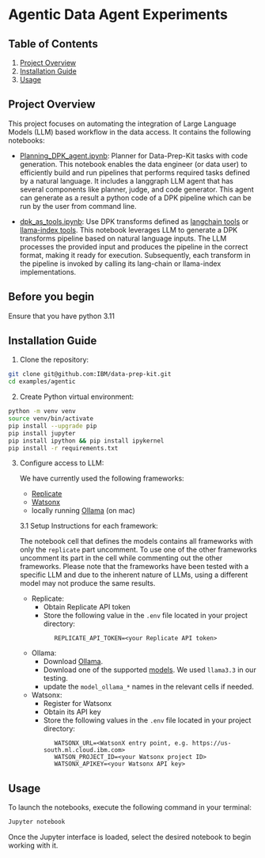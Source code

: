 # Agentic Data Agent Experiments

## Table of Contents
1. [Project Overview](#project-overview)
2. [Installation Guide](#installation-guide)
3. [Usage](#usage)


## Project Overview

This project focuses on automating the integration of Large Language Models (LLM) based workflow in the data access.
It contains the following notebooks:

- [Planning_DPK_agent.ipynb](Planning_DPK_agent.ipynb): Planner for Data-Prep-Kit tasks with code generation. This notebook enables the data engineer (or data user) to efficiently build and run pipelines that performs required tasks defined by a natural language. It includes a langgraph LLM agent that has several components like planner, judge, and code generator. This agent can generate as a result a python code of a DPK pipeline which can be run by the user from command line.

- [dpk_as_tools.ipynb](dpk_as_tools.ipynb): Use DPK transforms defined as [langchain tools](https://python.langchain.com/v0.1/docs/modules/tools/) or  [llama-index tools](https://docs.llamaindex.ai/en/stable/module_guides/deploying/agents/tools/). 
This notebook leverages LLM to generate a DPK transforms pipeline based on natural language inputs. 
The LLM processes the provided input and produces the pipeline in the correct format, making it ready for execution.
Subsequently, each transform in the pipeline is invoked by calling its lang-chain or llama-index implementations.


## Before you begin

Ensure that you have python 3.11

## Installation Guide

1. Clone the repository:
```bash
git clone git@github.com:IBM/data-prep-kit.git
cd examples/agentic
```

2. Create Python virtual environment:
```bash
python -m venv venv
source venv/bin/activate
pip install --upgrade pip
pip install jupyter
pip install ipython && pip install ipykernel
pip install -r requirements.txt
```

3. Configure access to LLM:

   We have currently used the following frameworks:
   - [Replicate](https://replicate.com/) 
   - [Watsonx](https://www.ibm.com/watsonx)
   - locally running [Ollama](https://ollama.com/) (on mac)

   3.1 Setup Instructions for each framework:

   The notebook cell that defines the models contains all frameworks with only the `replicate` part uncomment.  To use one of the other frameworks uncomment its part in the cell while commenting out the other frameworks. Please note that the frameworks have been tested with a specific LLM and due to the inherent nature of LLMs, using a different model may not produce the same results.

   - Replicate:
      - Obtain Replicate API token
      - Store the following value in the `.env` file located in your project directory:
         ```
            REPLICATE_API_TOKEN=<your Replicate API token>
         ```
   - Ollama: 
      - Download [Ollama](https://ollama.com/download).
      - Download one of the supported [models](https://ollama.com/search). We used `llama3.3` in our testing.
      - update the `model_ollama_*` names in the relevant cells if needed.
   - Watsonx:
      - Register for Watsonx
      - Obtain its API key
      - Store the following values in the `.env` file located in your project directory:
         ```
            WATSONX_URL=<WatsonX entry point, e.g. https://us-south.ml.cloud.ibm.com>
            WATSON_PROJECT_ID=<your Watsonx project ID>
            WATSONX_APIKEY=<your Watsonx API key>
         ```

## Usage

To launch the notebooks, execute the following command in your terminal:
```bash
Jupyter notebook
```

Once the Jupyter interface is loaded, select the desired notebook to begin working with it.
